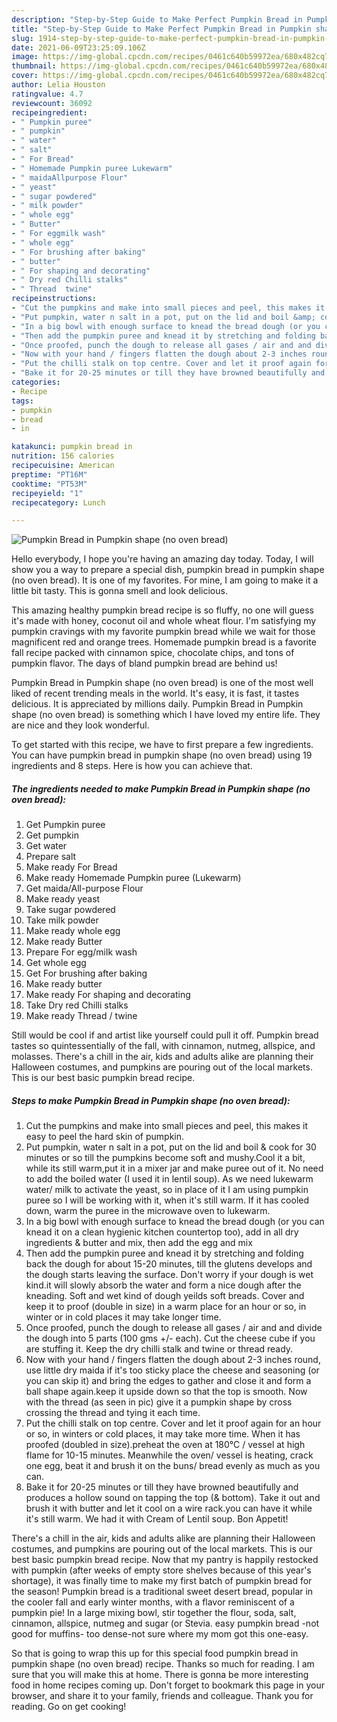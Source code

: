 ```yaml
---
description: "Step-by-Step Guide to Make Perfect Pumpkin Bread in Pumpkin shape (no oven bread)"
title: "Step-by-Step Guide to Make Perfect Pumpkin Bread in Pumpkin shape (no oven bread)"
slug: 1914-step-by-step-guide-to-make-perfect-pumpkin-bread-in-pumpkin-shape-no-oven-bread
date: 2021-06-09T23:25:09.106Z
image: https://img-global.cpcdn.com/recipes/0461c640b59972ea/680x482cq70/pumpkin-bread-in-pumpkin-shape-no-oven-bread-recipe-main-photo.jpg
thumbnail: https://img-global.cpcdn.com/recipes/0461c640b59972ea/680x482cq70/pumpkin-bread-in-pumpkin-shape-no-oven-bread-recipe-main-photo.jpg
cover: https://img-global.cpcdn.com/recipes/0461c640b59972ea/680x482cq70/pumpkin-bread-in-pumpkin-shape-no-oven-bread-recipe-main-photo.jpg
author: Lelia Houston
ratingvalue: 4.7
reviewcount: 36092
recipeingredient:
- " Pumpkin puree"
- " pumpkin"
- " water"
- " salt"
- " For Bread"
- " Homemade Pumpkin puree Lukewarm"
- " maidaAllpurpose Flour"
- " yeast"
- " sugar powdered"
- " milk powder"
- " whole egg"
- " Butter"
- " For eggmilk wash"
- " whole egg"
- " For brushing after baking"
- " butter"
- " For shaping and decorating"
- " Dry red Chilli stalks"
- " Thread  twine"
recipeinstructions:
- "Cut the pumpkins and make into small pieces and peel, this makes it easy to peel the hard skin of pumpkin."
- "Put pumpkin, water n salt in a pot, put on the lid and boil &amp; cook for 30 minutes or so till the pumpkins become soft and mushy.Cool it a bit, while its still warm,put it in a mixer jar and make puree out of it. No need to add the boiled water (I used it in lentil soup). As we need lukewarm water/ milk to activate the yeast, so in place of it I am using pumpkin puree so I will be working with it, when it&#39;s still warm. If it has cooled down, warm the puree in the microwave oven to lukewarm."
- "In a big bowl with enough surface to knead the bread dough (or you can knead it on a clean hygienic kitchen countertop too), add in all dry ingredients &amp; butter and mix, then add the egg and mix"
- "Then add the pumpkin puree and knead it by stretching and folding back the dough for about 15-20 minutes, till the glutens develops and the dough starts leaving the surface. Don&#39;t worry if your dough is wet kind.it will slowly absorb the water and form a nice dough after the kneading. Soft and wet kind of dough yeilds soft breads. Cover and keep it to proof (double in size) in a warm place for an hour or so, in winter or in cold places it may take longer time."
- "Once proofed, punch the dough to release all gases / air and and divide the dough into 5 parts (100 gms +/- each). Cut the cheese cube if you are stuffing it. Keep the dry chilli stalk and twine or thread ready."
- "Now with your hand / fingers flatten the dough about 2-3 inches round, use little dry maida if it&#39;s too sticky place the cheese and seasoning (or you can skip it) and bring the edges to gather and close it and form a ball shape again.keep it upside down so that the top is smooth. Now with the thread (as seen in pic) give it a pumpkin shape by cross crossing the thread and tying it each time."
- "Put the chilli stalk on top centre. Cover and let it proof again for an hour or so, in winters or cold places, it may take more time. When it has proofed (doubled in size).preheat the oven at 180°C / vessel at high flame for 10-15 minutes. Meanwhile the oven/ vessel is heating, crack one egg, beat it and brush it on the buns/ bread evenly as much as you can."
- "Bake it for 20-25 minutes or till they have browned beautifully and produces a hollow sound on tapping the top (&amp; bottom). Take it out and brush it with butter and let it cool on a wire rack.you can have it while it&#39;s still warm. We had it with Cream of Lentil soup. Bon Appetit!"
categories:
- Recipe
tags:
- pumpkin
- bread
- in

katakunci: pumpkin bread in 
nutrition: 156 calories
recipecuisine: American
preptime: "PT16M"
cooktime: "PT53M"
recipeyield: "1"
recipecategory: Lunch

---
```



![Pumpkin Bread in Pumpkin shape (no oven bread)](https://img-global.cpcdn.com/recipes/0461c640b59972ea/680x482cq70/pumpkin-bread-in-pumpkin-shape-no-oven-bread-recipe-main-photo.jpg)

Hello everybody, I hope you're having an amazing day today. Today, I will show you a way to prepare a special dish, pumpkin bread in pumpkin shape (no oven bread). It is one of my favorites. For mine, I am going to make it a little bit tasty. This is gonna smell and look delicious.

This amazing healthy pumpkin bread recipe is so fluffy, no one will guess it&#39;s made with honey, coconut oil and whole wheat flour. I&#39;m satisfying my pumpkin cravings with my favorite pumpkin bread while we wait for those magnificent red and orange trees. Homemade pumpkin bread is a favorite fall recipe packed with cinnamon spice, chocolate chips, and tons of pumpkin flavor. The days of bland pumpkin bread are behind us!

Pumpkin Bread in Pumpkin shape (no oven bread) is one of the most well liked of recent trending meals in the world. It's easy, it is fast, it tastes delicious. It is appreciated by millions daily. Pumpkin Bread in Pumpkin shape (no oven bread) is something which I have loved my entire life. They are nice and they look wonderful.


To get started with this recipe, we have to first prepare a few ingredients. You can have pumpkin bread in pumpkin shape (no oven bread) using 19 ingredients and 8 steps. Here is how you can achieve that.

<!--inarticleads1-->

##### The ingredients needed to make Pumpkin Bread in Pumpkin shape (no oven bread):

1. Get  Pumpkin puree
1. Get  pumpkin
1. Get  water
1. Prepare  salt
1. Make ready  For Bread
1. Make ready  Homemade Pumpkin puree (Lukewarm)
1. Get  maida/All-purpose Flour
1. Make ready  yeast
1. Take  sugar powdered
1. Take  milk powder
1. Make ready  whole egg
1. Make ready  Butter
1. Prepare  For egg/milk wash
1. Get  whole egg
1. Get  For brushing after baking
1. Make ready  butter
1. Make ready  For shaping and decorating
1. Take  Dry red Chilli stalks
1. Make ready  Thread / twine


Still would be cool if and artist like yourself could pull it off. Pumpkin bread tastes so quintessentially of the fall, with cinnamon, nutmeg, allspice, and molasses. There&#39;s a chill in the air, kids and adults alike are planning their Halloween costumes, and pumpkins are pouring out of the local markets. This is our best basic pumpkin bread recipe. 

<!--inarticleads2-->

##### Steps to make Pumpkin Bread in Pumpkin shape (no oven bread):

1. Cut the pumpkins and make into small pieces and peel, this makes it easy to peel the hard skin of pumpkin.
1. Put pumpkin, water n salt in a pot, put on the lid and boil &amp; cook for 30 minutes or so till the pumpkins become soft and mushy.Cool it a bit, while its still warm,put it in a mixer jar and make puree out of it. No need to add the boiled water (I used it in lentil soup). As we need lukewarm water/ milk to activate the yeast, so in place of it I am using pumpkin puree so I will be working with it, when it&#39;s still warm. If it has cooled down, warm the puree in the microwave oven to lukewarm.
1. In a big bowl with enough surface to knead the bread dough (or you can knead it on a clean hygienic kitchen countertop too), add in all dry ingredients &amp; butter and mix, then add the egg and mix
1. Then add the pumpkin puree and knead it by stretching and folding back the dough for about 15-20 minutes, till the glutens develops and the dough starts leaving the surface. Don&#39;t worry if your dough is wet kind.it will slowly absorb the water and form a nice dough after the kneading. Soft and wet kind of dough yeilds soft breads. Cover and keep it to proof (double in size) in a warm place for an hour or so, in winter or in cold places it may take longer time.
1. Once proofed, punch the dough to release all gases / air and and divide the dough into 5 parts (100 gms +/- each). Cut the cheese cube if you are stuffing it. Keep the dry chilli stalk and twine or thread ready.
1. Now with your hand / fingers flatten the dough about 2-3 inches round, use little dry maida if it&#39;s too sticky place the cheese and seasoning (or you can skip it) and bring the edges to gather and close it and form a ball shape again.keep it upside down so that the top is smooth. Now with the thread (as seen in pic) give it a pumpkin shape by cross crossing the thread and tying it each time.
1. Put the chilli stalk on top centre. Cover and let it proof again for an hour or so, in winters or cold places, it may take more time. When it has proofed (doubled in size).preheat the oven at 180°C / vessel at high flame for 10-15 minutes. Meanwhile the oven/ vessel is heating, crack one egg, beat it and brush it on the buns/ bread evenly as much as you can.
1. Bake it for 20-25 minutes or till they have browned beautifully and produces a hollow sound on tapping the top (&amp; bottom). Take it out and brush it with butter and let it cool on a wire rack.you can have it while it&#39;s still warm. We had it with Cream of Lentil soup. Bon Appetit!


There&#39;s a chill in the air, kids and adults alike are planning their Halloween costumes, and pumpkins are pouring out of the local markets. This is our best basic pumpkin bread recipe. Now that my pantry is happily restocked with pumpkin (after weeks of empty store shelves because of this year&#39;s shortage), it was finally time to make my first batch of pumpkin bread for the season! Pumpkin bread is a traditional sweet desert bread, popular in the cooler fall and early winter months, with a flavor reminiscent of a pumpkin pie! In a large mixing bowl, stir together the flour, soda, salt, cinnamon, allspice, nutmeg and sugar (or Stevia. easy pumpkin bread -not good for muffins- too dense-not sure where my mom got this one-easy. 

So that is going to wrap this up for this special food pumpkin bread in pumpkin shape (no oven bread) recipe. Thanks so much for reading. I am sure that you will make this at home. There is gonna be more interesting food in home recipes coming up. Don't forget to bookmark this page in your browser, and share it to your family, friends and colleague. Thank you for reading. Go on get cooking!
